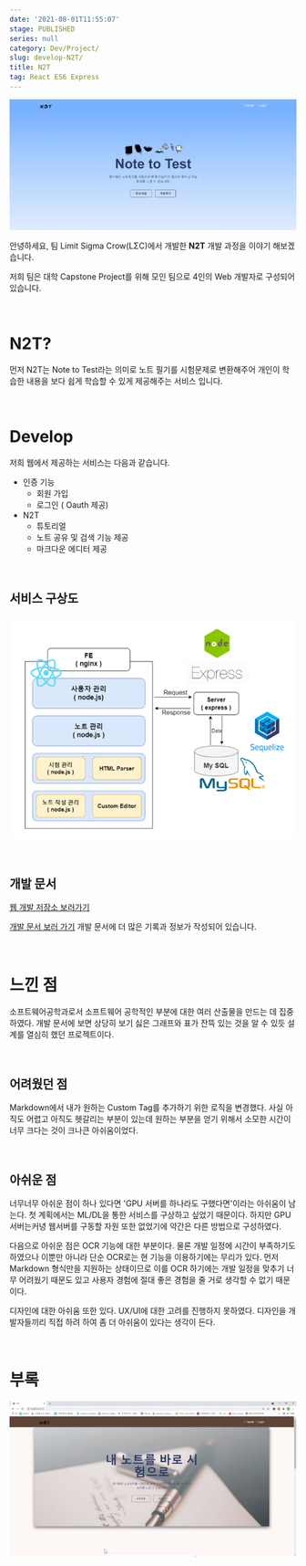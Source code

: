 ```yaml
---
date: '2021-08-01T11:55:07'
stage: PUBLISHED
series: null
category: Dev/Project/
slug: develop-N2T/
title: N2T
tag: React ES6 Express
---
```



![](assets/develop-N2T/20221011233649670.png)

안녕하세요, 팀 Limit Sigma Crow(LΣC)에서 개발한 **N2T** 개발 과정을 이야기 해보겠습니다.

저희 팀은 대학 Capstone Project를 위해 모인 팀으로 4인의 Web 개발자로 구성되어 있습니다.


<br/>

# N2T?

먼저 N2T는 Note to Test라는 의미로 노트 필기를 시험문제로 변환해주어 개인이 학습한 내용을 보다 쉽게 학습할 수 있게 제공해주는 서비스 입니다.

<br/>

# Develop

저희 웹에서 제공하는 서비스는 다음과 같습니다.

- 인증 기능
	- 회원 가입
	- 로그인 ( Oauth 제공)
- N2T
	- 튜토리얼
	- 노트 공유 및 검색 기능 제공
	- 마크다운 에디터 제공

<br/>

## 서비스 구상도

![](assets/develop-N2T/20221012143843904.png)

<br/>

## 개발 문서
[웹 개발 저장소 보러가기](https://github.com/sigma-crow/n2t/wiki)

[개발 문서 보러 가기](https://github.com/sigma-crow/n2t/blob/dev/%EC%B5%9C%EC%A2%85%EB%B3%B4%EA%B3%A0%EC%84%9C_%ED%8C%80L%CE%A3C%20-%20%EA%B3%B5%EA%B0%9C%EC%9A%A9.pdf) 개발 문서에 더 많은 기록과 정보가 작성되어 있습니다.

<br/>

# 느낀 점

소프트웨어공학과로서 소프트웨어 공학적인 부분에 대한 여러 산출물을 만드는 데 집중하였다. 개발 문서에 보면 상당히 보기 싫은 그래프와 표가 잔뜩 있는 것을 알 수 있듯 설계를 열심히 했던 프로젝트이다.

<br/>

## 어려웠던 점
Markdown에서 내가 원하는 Custom Tag를 추가하기 위한 로직을 변경했다. 사실 아직도 어렵고 아직도 헷갈리는 부분이 있는데 원하는 부분을 얻기 위해서 소모한 시간이 너무 크다는 것이 크나큰 아쉬움이었다.

<br/>

## 아쉬운 점
너무너무 아쉬운 점이 하나 있다면 'GPU 서버를 하나라도 구했다면'이라는 아쉬움이 남는다. 첫 계획에서는 ML/DL을 통한 서비스를 구상하고 싶었기 때문이다. 하지만 GPU 서버는커녕 웹서버를 구동할 자원 또한 없었기에 약간은 다른 방법으로 구성하였다.

다음으로 아쉬운 점은 OCR 기능에 대한 부분이다. 물론 개발 일정에 시간이 부족하기도 하였으나 이뿐만 아니라 단순 OCR로는 현 기능을 이용하기에는 무리가 있다. 먼저 Markdown 형식만을 지원하는 상태이므로 이를 OCR 하기에는 개발 일정을 맞추기 너무 어려웠기 때문도 있고 사용자 경험에 절대 좋은 경험을 줄 거로 생각할 수 없기 때문이다.

디자인에 대한 아쉬움 또한 있다. UX/UI에 대한 고려를 진행하지 못하였다. 디자인을 개발자들끼리 직접 하려 하여 좀 더 아쉬움이 있다는 생각이 든다.

<br/>

# 부록

![](https://github.com/sigma-crow/n2t/blob/dev/FE/static/tutorial.gif?raw=true)